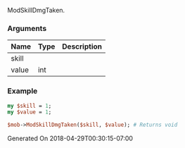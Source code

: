 ModSkillDmgTaken.
### Arguments
**Name**|**Type**|**Description**
:---|:---|:---
skill||
value|int|

### Example

```perl
my $skill = 1;
my $value = 1;

$mob->ModSkillDmgTaken($skill, $value); # Returns void
```


Generated On 2018-04-29T00:30:15-07:00
